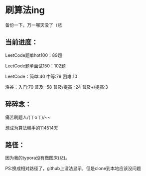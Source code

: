 # 刷算法ing

备份一下，万一哪天没了（悲



## 当前进度：

LeetCode题单hot100：89题

LeetCode题单面试150：102题

LeetCode：简单:40	中等:79	困难:10

洛谷：入门:70	普及-:58	普及/提高-:24	普及+/提高:3




## 碎碎念：

痛苦刷题人/(ㄒoㄒ)/~~

想成为算法糕手的114514天



## 路径：

因为我的typora没有做图床(悲)。

PS:换成相对路径了，github上没法显示，但是clone到本地应该没问题